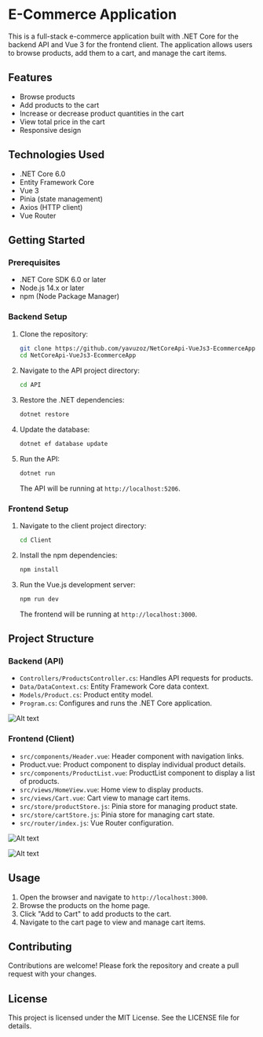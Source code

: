 
# E-Commerce Application

This is a full-stack e-commerce application built with .NET Core for the backend API and Vue 3 for the frontend client. The application allows users to browse products, add them to a cart, and manage the cart items.

## Features

- Browse products
- Add products to the cart
- Increase or decrease product quantities in the cart
- View total price in the cart
- Responsive design

## Technologies Used

- .NET Core 6.0
- Entity Framework Core
- Vue 3
- Pinia (state management)
- Axios (HTTP client)
- Vue Router

## Getting Started

### Prerequisites

- .NET Core SDK 6.0 or later
- Node.js 14.x or later
- npm (Node Package Manager)

### Backend Setup

1. Clone the repository:

   ```sh
   git clone https://github.com/yavuzoz/NetCoreApi-VueJs3-EcommerceApp.git
   cd NetCoreApi-VueJs3-EcommerceApp
   ````

2. Navigate to the API project directory:

   ```sh
   cd API
   ```

3. Restore the .NET dependencies:

   ```sh
   dotnet restore
   ```

4. Update the database:

   ```sh
   dotnet ef database update
   ```

5. Run the API:

   ```sh
   dotnet run
   ```

   The API will be running at `http://localhost:5206`.

### Frontend Setup

1. Navigate to the client project directory:

   ```sh
   cd Client
   ```

2. Install the npm dependencies:

   ```sh
   npm install
   ```

3. Run the Vue.js development server:

   ```sh
   npm run dev
   ```

   The frontend will be running at `http://localhost:3000`.

## Project Structure

### Backend (API)

- `Controllers/ProductsController.cs`: Handles API requests for products.
- `Data/DataContext.cs`: Entity Framework Core data context.
- `Models/Product.cs`: Product entity model.
- `Program.cs`: Configures and runs the .NET Core application.
  
![Alt text](Client/src/assets/backend-api.png)

### Frontend (Client)

- `src/components/Header.vue`: Header component with navigation links.
- Product.vue: Product component to display individual product details.
- `src/components/ProductList.vue`: ProductList component to display a list of products.
- `src/views/HomeView.vue`: Home view to display products.
- `src/views/Cart.vue`: Cart view to manage cart items.
- `src/store/productStore.js`: Pinia store for managing product state.
- `src/store/cartStore.js`: Pinia store for managing cart state.
- `src/router/index.js`: Vue Router configuration.

![Alt text](Client/src/assets/home-page.png)

![Alt text](Client/src/assets/cart-page.png)

## Usage

1. Open the browser and navigate to `http://localhost:3000`.
2. Browse the products on the home page.
3. Click "Add to Cart" to add products to the cart.
4. Navigate to the cart page to view and manage cart items.

## Contributing

Contributions are welcome! Please fork the repository and create a pull request with your changes.

## License

This project is licensed under the MIT License. See the LICENSE file for details.
